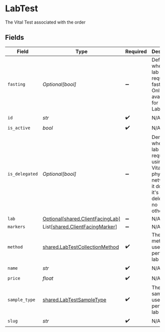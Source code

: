 # LabTest

The Vital Test associated with the order


## Fields

| Field                                                                                                                  | Type                                                                                                                   | Required                                                                                                               | Description                                                                                                            |
| ---------------------------------------------------------------------------------------------------------------------- | ---------------------------------------------------------------------------------------------------------------------- | ---------------------------------------------------------------------------------------------------------------------- | ---------------------------------------------------------------------------------------------------------------------- |
| `fasting`                                                                                                              | *Optional[bool]*                                                                                                       | :heavy_minus_sign:                                                                                                     | Defines whether a lab test requires fasting. Only available for Labcorp.                                               |
| `id`                                                                                                                   | *str*                                                                                                                  | :heavy_check_mark:                                                                                                     | N/A                                                                                                                    |
| `is_active`                                                                                                            | *bool*                                                                                                                 | :heavy_check_mark:                                                                                                     | N/A                                                                                                                    |
| `is_delegated`                                                                                                         | *Optional[bool]*                                                                                                       | :heavy_minus_sign:                                                                                                     | Denotes whether a lab test requires using non-Vital physician networks. If it does then it's delegated - no otherwise. |
| `lab`                                                                                                                  | [Optional[shared.ClientFacingLab]](../../models/shared/clientfacinglab.md)                                             | :heavy_minus_sign:                                                                                                     | N/A                                                                                                                    |
| `markers`                                                                                                              | List[[shared.ClientFacingMarker](../../models/shared/clientfacingmarker.md)]                                           | :heavy_minus_sign:                                                                                                     | N/A                                                                                                                    |
| `method`                                                                                                               | [shared.LabTestCollectionMethod](../../models/shared/labtestcollectionmethod.md)                                       | :heavy_check_mark:                                                                                                     | The method used to perform a lab test.                                                                                 |
| `name`                                                                                                                 | *str*                                                                                                                  | :heavy_check_mark:                                                                                                     | N/A                                                                                                                    |
| `price`                                                                                                                | *float*                                                                                                                | :heavy_check_mark:                                                                                                     | N/A                                                                                                                    |
| `sample_type`                                                                                                          | [shared.LabTestSampleType](../../models/shared/labtestsampletype.md)                                                   | :heavy_check_mark:                                                                                                     | The type of sample used to perform a lab test.                                                                         |
| `slug`                                                                                                                 | *str*                                                                                                                  | :heavy_check_mark:                                                                                                     | N/A                                                                                                                    |
